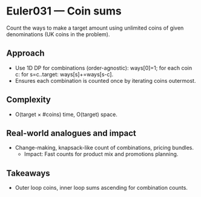 # Euler031 — Coin sums

Count the ways to make a target amount using unlimited coins of given denominations (UK coins in the problem).

## Approach

- Use 1D DP for combinations (order-agnostic): ways[0]=1; for each coin c: for s=c..target: ways[s]+=ways[s-c].
- Ensures each combination is counted once by iterating coins outermost.

## Complexity
- O(target × #coins) time, O(target) space.

## Real-world analogues and impact
- Change-making, knapsack-like count of combinations, pricing bundles.
  - Impact: Fast counts for product mix and promotions planning.

## Takeaways
- Outer loop coins, inner loop sums ascending for combination counts.
